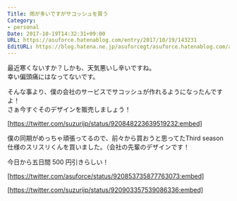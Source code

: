 ```yaml
---
Title: 雨が多いですがサコッシュを買う
Category:
- personal
Date: 2017-10-19T14:32:31+09:00
URL: https://asuforce.hatenablog.com/entry/2017/10/19/143231
EditURL: https://blog.hatena.ne.jp/asuforcegt/asuforce.hatenablog.com/atom/entry/8599973812309403355
---
```


最近寒くないすか？しかも、天気悪いし辛いですね。  
幸い偏頭痛にはなってないです。

そんな事より、僕の会社のサービスでサコッシュが作れるようになったんですよ！  
さぁ今すぐそのデザインを販売しましょう！

[https://twitter.com/suzurijp/status/920848223639519232:embed]

僕の同期がめっちゃ頑張ってるので、前々から買おうと思ってたThird season 仕様のスリスリくんを買いました。（会社の先輩のデザインです！

今日から五日間 500 円引きらしい！

[https://twitter.com/asuforce/status/920853735877763073:embed]

[https://twitter.com/suzurijp/status/920903357539086336:embed]

